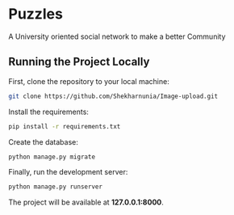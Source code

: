 # Puzzles
A University oriented social network to make a better Community

## Running the Project Locally

First, clone the repository to your local machine:

```bash
git clone https://github.com/Shekharnunia/Image-upload.git
```

Install the requirements:

```bash
pip install -r requirements.txt
```

Create the database:

```bash
python manage.py migrate
```

Finally, run the development server:

```bash
python manage.py runserver
```

The project will be available at **127.0.0.1:8000**.

